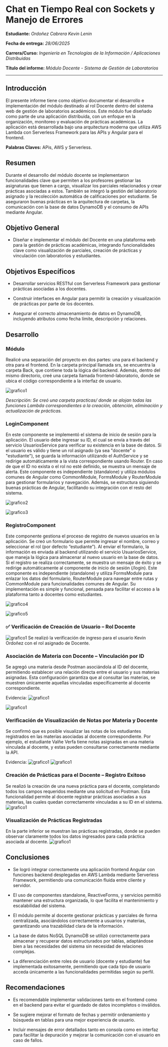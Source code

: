 #  Chat en Tiempo Real con Sockets y Manejo de Errores

**Estudiante:** _Ordoñez Cabrera Kevin Lenin_   

**Fecha de entrega:** _28/06/2025_ 

**Carrera/Curso:**  _Ingeniería en Tecnologías de la Información / Aplicaciones Distribuidas_

**Título del informe:**  _Módulo Docente - Sistema de Gestión de Laboratorios_


---

##  Introducción
El presente informe tiene como objetivo documentar el desarrollo e implementación del módulo destinado al rol Docente dentro del sistema web de gestión de laboratorios académicos. Este módulo fue diseñado como parte de una aplicación distribuida, con un enfoque en la organización, monitoreo y evaluación de prácticas académicas. La aplicación está desarrollada bajo una arquitectura moderna que utiliza AWS Lambda con Serverless Framework para las APIs y Angular para el frontend.




**Palabras Claves:** APis, AWS y Serverless.


##  Resumen
Durante el desarrollo del módulo docente se implementaron funcionalidades clave que permiten a los profesores gestionar las asignaturas que tienen a cargo, visualizar los parciales relacionados y crear prácticas asociadas a estos. También se integró la gestión del laboratorio asignado y la recolección automática de calificaciones por estudiante. Se aseguraron buenas prácticas en la arquitectura de carpetas, la comunicación con la base de datos DynamoDB y el consumo de APIs mediante Angular.


## Objetivo General
* Diseñar e implementar el módulo del Docente en una plataforma web para la gestión de prácticas académicas, integrando funcionalidades clave como visualización de parciales, creación de prácticas y vinculación con laboratorios y estudiantes.
## Objetivos Específicos
* Desarrollar servicios RESTful con Serverless Framework para gestionar prácticas asociadas a los docentes.

* Construir interfaces en Angular para permitir la creación y visualización de prácticas por parte de los docentes.

* Asegurar el correcto almacenamiento de datos en DynamoDB, incluyendo atributos como fecha límite, descripción y relaciones.

##  Desarrollo 

### Módulo
Realicé una separación del proyecto en dos partes: una para el backend y otra para el frontend.
En la carpeta principal llamada srs, se encuentra la carpeta Back, que contiene toda la lógica del backend. Además, dentro del mismo directorio, creé una carpeta llamada frontend-laboratorio, donde se ubica el código correspondiente a la interfaz de usuario.

![grafico1](https://i.imgur.com/lsuvhLQ.png)

_Descripción: Se creó una carpeta practicas/ donde se alojan todas las funciones Lambda correspondientes a la creación, obtención, eliminación y actualización de prácticas._

### LoginComponent 

En este componente se implementó el sistema de inicio de sesión para la aplicación. El usuario debe ingresar su ID, el cual se envía a través del servicio UsuariosService para verificar su existencia en la base de datos. Si el usuario es válido y tiene un rol asignado (ya sea "docente" o "estudiante"), se guarda la información utilizando el AuthService y se redirige automáticamente a la vista correspondiente usando Router. En caso de que el ID no exista o el rol no esté definido, se muestra un mensaje de alerta. Este componente es independiente (standalone) y utiliza módulos comunes de Angular como CommonModule, FormsModule y RouterModule para gestionar formularios y navegación. Además, se estructura siguiendo buenas prácticas de Angular, facilitando su integración con el resto del sistema.


![grafico2](https://i.imgur.com/3ihvIU1.png)

![grafico3](https://i.imgur.com/neZprsb.png)

### RegistroComponent 

Este componente gestiona el proceso de registro de nuevos usuarios en la aplicación. Se creó un formulario que permite ingresar el nombre, correo y seleccionar el rol (por defecto “estudiante”). Al enviar el formulario, la información es enviada al backend utilizando el servicio UsuariosService, que maneja la lógica para almacenar al nuevo usuario en la base de datos. Si el registro se realiza correctamente, se muestra un mensaje de éxito y se redirige automáticamente al componente de inicio de sesión (/login). Este componente es independiente (standalone) y utiliza FormsModule para enlazar los datos del formulario, RouterModule para navegar entre rutas y CommonModule para funcionalidades comunes de Angular. Su implementación es simple y funcional, pensada para facilitar el acceso a la plataforma tanto a docentes como estudiantes.

![grafico4](https://i.imgur.com/l9eohdE.png)

![grafico5](https://i.imgur.com/yuRWp5l.png)

### ✅ Verificación de Creación de Usuario – Rol Docente 
![grafico1](https://i.imgur.com/pVhF2bH.png)
Se realizó la verificación de ingreso para el usuario Kevin Ordoñez con el rol asignado de Docente.


### Asociación de Materia con Docente – Vinculación por ID

Se agregó una materia desde Postman asociándola al ID del docente, permitiendo establecer una relación directa entre el usuario y sus materias asignadas. Esta configuración garantiza que al consultar las materias, se muestren únicamente aquellas vinculadas específicamente al docente correspondiente.

Evidencia:
![grafico1](https://i.imgur.com/ODQvePm.png)

![grafico1](https://i.imgur.com/6s4S1A6.png)



### Verificación de Visualización de Notas por Materia y Docente

Se confirmó que es posible visualizar las notas de los estudiantes registrados en las materias asociadas al docente correspondiente.
Por ejemplo, el estudiante Valñe Verfa tiene notas asignadas en una materia vinculada al docente, y estas pueden consultarse correctamente mediante la API.

Evidencia:
![grafico1](https://i.imgur.com/JRWZO8K.png)
![grafico1](https://i.imgur.com/ZK8kHLP.png)

### Creación de Prácticas para el Docente – Registro Exitoso
Se realizó la creación de una nueva práctica para el docente, completando todos los campos requeridos mediante una solicitud en Postman. Esta funcionalidad permite al docente registrar prácticas asociadas a sus materias, las cuales quedan correctamente vinculadas a su ID en el sistema.
![grafico1](https://i.imgur.com/IquvFcH.png)

### Visualización de Prácticas Registradas
En la parte inferior se muestran las prácticas registradas, donde se pueden observar claramente todos los datos ingresados para cada práctica asociada al docente.
![grafico1](https://i.imgur.com/Mc5NFxC.png)
## Conclusiones
* Se logró integrar correctamente una aplicación frontend Angular con funciones backend desplegadas en AWS Lambda mediante Serverless Framework, permitiendo una comunicación fluida entre cliente y servidor.

* El uso de componentes standalone, ReactiveForms, y servicios permitió mantener una estructura organizada, lo que facilita el mantenimiento y escalabilidad del sistema.

* El módulo permite al docente gestionar prácticas y parciales de forma centralizada, asociándolos correctamente a usuarios y materias, garantizando una trazabilidad clara de la información.

* La base de datos NoSQL DynamoDB se utilizó correctamente para almacenar y recuperar datos estructurados por tablas, adaptándose bien a las necesidades del sistema sin necesidad de relaciones complejas.

* La diferenciación entre roles de usuario (docente y estudiante) fue implementada exitosamente, permitiendo que cada tipo de usuario acceda únicamente a las funcionalidades permitidas según su perfil.

## Recomendaciones

* Es recomendable implementar validaciones tanto en el frontend como en el backend para evitar el guardado de datos incompletos o inválidos.

* Se sugiere mejorar el formato de fechas y permitir ordenamiento y búsqueda en tablas para una mejor experiencia de usuario.

* Incluir mensajes de error detallados tanto en consola como en interfaz para facilitar la depuración y mejorar la comunicación con el usuario en caso de fallos.